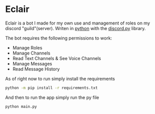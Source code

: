 # Eclair

Eclair is a bot I made for my own use and management of roles on my discord "guild"(server).
Writen in [python](https://www.python.org/) with the [discord.py](https://pypi.org/project/discord.py/) library.

The bot requires the following permissions to work:
- Manage Roles
- Manage Channels
- Read Text Channels & See Voice Channels
- Manage Messages
- Read Message History

As of right now to run simply install the requirements
```bash
python -m pip install -r requirements.txt
```

And then to run the app simply run the py file
```bash
python main.py
```